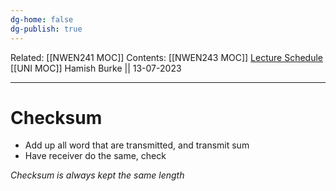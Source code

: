 ```yaml
---
dg-home: false
dg-publish: true
---
```

Related: [[NWEN241 MOC]]
Contents: [[NWEN243 MOC]]
[Lecture Schedule](https://ecs.wgtn.ac.nz/Courses/NWEN243_2023T2/LectureSchedule)
[[UNI MOC]]
Hamish Burke || 13-07-2023
***

# Checksum

- Add up all word that are transmitted, and transmit sum
- Have receiver do the same, check


*Checksum is always kept the same length*